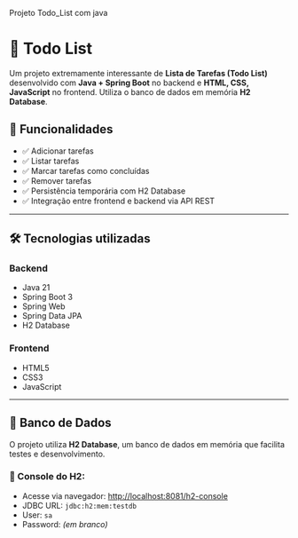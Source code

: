 Projeto Todo_List com java

# 📝 Todo List

Um projeto extremamente interessante de **Lista de Tarefas (Todo List)** desenvolvido com **Java + Spring Boot** no backend e **HTML, CSS, JavaScript** no frontend. Utiliza o banco de dados em memória **H2 Database**.

## 🚀 Funcionalidades

- ✅ Adicionar tarefas
- ✅ Listar tarefas
- ✅ Marcar tarefas como concluídas
- ✅ Remover tarefas
- ✅ Persistência temporária com H2 Database
- ✅ Integração entre frontend e backend via API REST

---

## 🛠️ Tecnologias utilizadas

### Backend
- Java 21
- Spring Boot 3
- Spring Web
- Spring Data JPA
- H2 Database

### Frontend
- HTML5
- CSS3
- JavaScript

---

## 💾 Banco de Dados

O projeto utiliza **H2 Database**, um banco de dados em memória que facilita testes e desenvolvimento.

### 🔗 Console do H2:
- Acesse via navegador: [http://localhost:8081/h2-console](http://localhost:8081/h2-console)
- JDBC URL: `jdbc:h2:mem:testdb`
- User: `sa`
- Password: *(em branco)*
